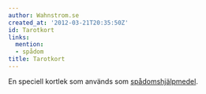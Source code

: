 ```yaml
---
author: Wahnstrom.se
created_at: '2012-03-21T20:35:50Z'
id: Tarotkort
links:
  mention:
  - spådom
title: Tarotkort
---
```


En speciell kortlek som används som [spådomshjälpmedel].

  [spådomshjälpmedel]: spådom